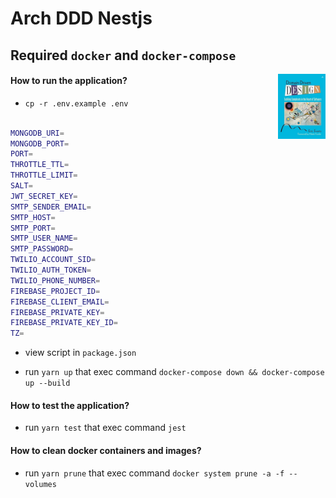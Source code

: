 # Arch DDD Nestjs

## Required `docker` and `docker-compose`

<img src="/imgs/41ni9tGguyL.jpg" alt="book" title="book" height="104" width="76" align="right"/>

#### How to run the application?

- `cp -r .env.example .env`
  
```bash

MONGODB_URI=
MONGODB_PORT=
PORT=
THROTTLE_TTL= 
THROTTLE_LIMIT=
SALT=
JWT_SECRET_KEY=
SMTP_SENDER_EMAIL=
SMTP_HOST=
SMTP_PORT=
SMTP_USER_NAME=
SMTP_PASSWORD=
TWILIO_ACCOUNT_SID=
TWILIO_AUTH_TOKEN=
TWILIO_PHONE_NUMBER=
FIREBASE_PROJECT_ID=
FIREBASE_CLIENT_EMAIL=
FIREBASE_PRIVATE_KEY=
FIREBASE_PRIVATE_KEY_ID=
TZ=
```

- view script in `package.json`

- run `yarn up` that exec command `docker-compose down && docker-compose up --build`

#### How to test the application?

- run `yarn test` that exec command `jest`

#### How to clean docker containers and images?

- run `yarn prune` that exec command `docker system prune -a -f --volumes`
